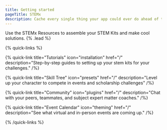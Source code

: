 ```yaml
---
title: Getting started
pageTitle: STEMx
description: Cache every single thing your app could ever do ahead of time, so your code never even has to run at all.
---
```


Use the STEMx Resources to assemble your STEM Kits and make cool solutions. {% .lead %}

{% quick-links %}

{% quick-link title="Tutorials" icon="installation" href="/" description="Step-by-step guides to setting up your stem kits for your challenges." /%}

{% quick-link title="Skill Tree" icon="presets" href="/" description="Level up your character to compete in events and scholarship challenges" /%}

{% quick-link title="Community" icon="plugins" href="/" description="Chat with your peers, teammates, and subject expert matter coaches." /%}

{% quick-link title="Event Calendar" icon="theming" href="/" description="See what virtual and in-person events are coming up." /%}

{% /quick-links %}
